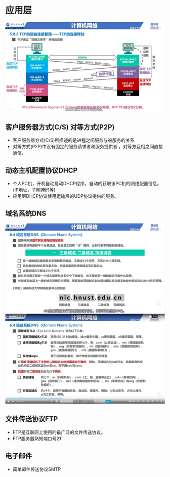 # 应用层

![计算机网络体系结构](./../../img/0009.png "每层的要解决的问题")

## 客户服务器方式(C/S) 对等方式(P2P)

* 客户服务器方式(C/S)所描述的是进程之间服务与被服务的关系
* 对等方式(P2P)中没有固定的服务请求者和服务提供者 ，对等方互相之间直接通信。

## 动态主机配置协议DHCP

* 个人PC机，开机自动启动DHCP程序，自动的获取该PC机的网络配置信息。(IP地址，子网掩码等)
* 应用层DHCP协议使用运输层的UDP协议提供的服务。

## 域名系统DNS

![域名系统](./../../img/0010.png "域名系统结构")
![域名类型](./../../img/0011.png "域名类型")

## 文件传送协议FTP

* FTP是互联网上使用的最广泛的文件传送协议。
* FTP服务器熟知端口号21

## 电子邮件

* 简单邮件传送协议SMTP
